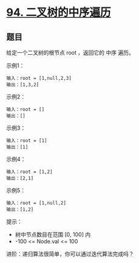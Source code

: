 # [94. 二叉树的中序遍历](https://leetcode-cn.com/problems/binary-tree-inorder-traversal/)


## 题目

给定一个二叉树的根节点 root ，返回它的 中序 遍历。

    

示例1：
 
```
输入：root = [1,null,2,3]
输出：[1,3,2]

```

示例2：
 
```
输入：root = []
输出：[]

```

示例3：
 
```
输入：root = [1]
输出：[1]

```
示例4：
 
```
输入：root = [1,2]
输出：[2,1]

```

示例5：
 
```
输入：root = [1,null,2]
输出：[1,2]

```

提示：
 
- 树中节点数目在范围 [0, 100] 内
- -100 <= Node.val <= 100

进阶：递归算法很简单，你可以通过迭代算法完成吗？


